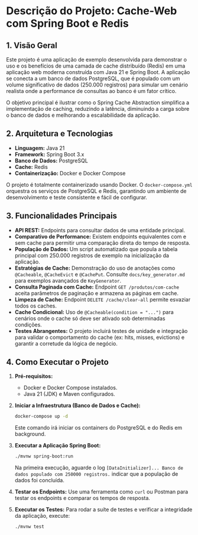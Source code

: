 # Descrição do Projeto: Cache-Web com Spring Boot e Redis

## 1. Visão Geral

Este projeto é uma aplicação de exemplo desenvolvida para demonstrar o uso e os benefícios de uma camada de cache distribuído (Redis) em uma aplicação web moderna construída com Java 21 e Spring Boot. A aplicação se conecta a um banco de dados PostgreSQL, que é populado com um volume significativo de dados (250.000 registros) para simular um cenário realista onde a performance de consultas ao banco é um fator crítico.

O objetivo principal é ilustrar como o Spring Cache Abstraction simplifica a implementação de caching, reduzindo a latência, diminuindo a carga sobre o banco de dados e melhorando a escalabilidade da aplicação.

## 2. Arquitetura e Tecnologias

- **Linguagem:** Java 21
- **Framework:** Spring Boot 3.x
- **Banco de Dados:** PostgreSQL
- **Cache:** Redis
- **Containerização:** Docker e Docker Compose

O projeto é totalmente containerizado usando Docker. O `docker-compose.yml` orquestra os serviços de PostgreSQL e Redis, garantindo um ambiente de desenvolvimento e teste consistente e fácil de configurar.

## 3. Funcionalidades Principais

- **API REST:** Endpoints para consultar dados de uma entidade principal.
- **Comparativo de Performance:** Existem endpoints equivalentes com e sem cache para permitir uma comparação direta do tempo de resposta.
- **População de Dados:** Um script automatizado que popula a tabela principal com 250.000 registros de exemplo na inicialização da aplicação.
- **Estratégias de Cache:** Demonstração do uso de anotações como `@Cacheable`, `@CacheEvict` e `@CachePut`. Consulte `docs/key_generator.md` para exemplos avançados de `KeyGenerator`.
- **Consulta Paginada com Cache:** Endpoint `GET /produtos/com-cache` aceita parâmetros de paginação e armazena as páginas em cache.
- **Limpeza de Cache:** Endpoint `DELETE /cache/clear-all` permite esvaziar todos os caches.
- **Cache Condicional:** Uso de `@Cacheable(condition = "...")` para cenários onde o cache só deve ser ativado sob determinadas condições.
- **Testes Abrangentes:** O projeto incluirá testes de unidade e integração para validar o comportamento do cache (ex: hits, misses, evictions) e garantir a corretude da lógica de negócio.

## 4. Como Executar o Projeto

1.  **Pré-requisitos:**
    -   Docker e Docker Compose instalados.
    -   Java 21 (JDK) e Maven configurados.

2.  **Iniciar a Infraestrutura (Banco de Dados e Cache):**
    ```bash
    docker-compose up -d
    ```
    Este comando irá iniciar os containers do PostgreSQL e do Redis em background.

3.  **Executar a Aplicação Spring Boot:**
    ```bash
    ./mvnw spring-boot:run
    ```
    Na primeira execução, aguarde o log `[DataInitializer]... Banco de dados populado com 250000 registros.` indicar que a população de dados foi concluída.

4.  **Testar os Endpoints:**
    Use uma ferramenta como `curl` ou Postman para testar os endpoints e comparar os tempos de resposta.

5.  **Executar os Testes:**
    Para rodar a suíte de testes e verificar a integridade da aplicação, execute:
    ```bash
    ./mvnw test
    ```
